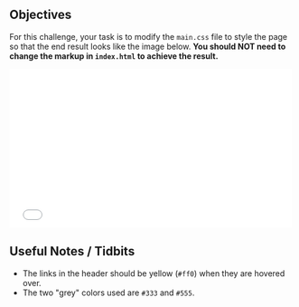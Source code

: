 ## Objectives

For this challenge, your task is to modify the `main.css` file to style the page so that the end result looks like the image below. **You should NOT need to change the markup in `index.html` to achieve the result.** 

<iframe src="//player.vimeo.com/video/65236443?byline=0&amp;portrait=0" width="500" height="281" frameborder="0" webkitAllowFullScreen mozallowfullscreen allowFullScreen></iframe>

## Useful Notes / Tidbits

- The links in the header should be yellow (`#ff0`) when they are hovered over.
- The two "grey" colors used are `#333` and `#555`.
